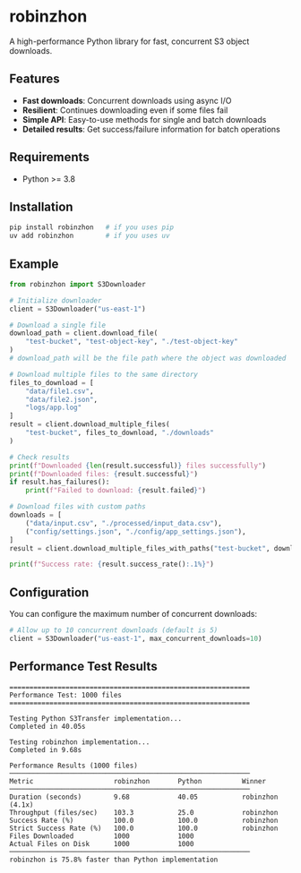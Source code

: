 # robinzhon

A high-performance Python library for fast, concurrent S3 object downloads.

## Features

- **Fast downloads**: Concurrent downloads using async I/O
- **Resilient**: Continues downloading even if some files fail
- **Simple API**: Easy-to-use methods for single and batch downloads
- **Detailed results**: Get success/failure information for batch operations

## Requirements

- Python >= 3.8

## Installation

```bash
pip install robinzhon   # if you uses pip
uv add robinzhon        # if you uses uv
```

## Example

```python
from robinzhon import S3Downloader

# Initialize downloader
client = S3Downloader("us-east-1")

# Download a single file
download_path = client.download_file(
    "test-bucket", "test-object-key", "./test-object-key"
)
# download_path will be the file path where the object was downloaded

# Download multiple files to the same directory
files_to_download = [
    "data/file1.csv",
    "data/file2.json",
    "logs/app.log"
]
result = client.download_multiple_files(
    "test-bucket", files_to_download, "./downloads"
)

# Check results
print(f"Downloaded {len(result.successful)} files successfully")
print(f"Downloaded files: {result.successful}")
if result.has_failures():
    print(f"Failed to download: {result.failed}")

# Download files with custom paths
downloads = [
    ("data/input.csv", "./processed/input_data.csv"),
    ("config/settings.json", "./config/app_settings.json"),
]
result = client.download_multiple_files_with_paths("test-bucket", downloads)

print(f"Success rate: {result.success_rate():.1%}")
```

## Configuration

You can configure the maximum number of concurrent downloads:

```python
# Allow up to 10 concurrent downloads (default is 5)
client = S3Downloader("us-east-1", max_concurrent_downloads=10)
```

## Performance Test Results

```text
============================================================
Performance Test: 1000 files
============================================================

Testing Python S3Transfer implementation...
Completed in 40.05s

Testing robinzhon implementation...
Completed in 9.68s

Performance Results (1000 files)
────────────────────────────────────────────────────────────
Metric                    robinzhon       Python          Winner
────────────────────────────────────────────────────────────
Duration (seconds)        9.68            40.05           robinzhon (4.1x)
Throughput (files/sec)    103.3           25.0            robinzhon
Success Rate (%)          100.0           100.0           robinzhon
Strict Success Rate (%)   100.0           100.0           robinzhon
Files Downloaded          1000            1000
Actual Files on Disk      1000            1000
────────────────────────────────────────────────────────────
robinzhon is 75.8% faster than Python implementation
```

